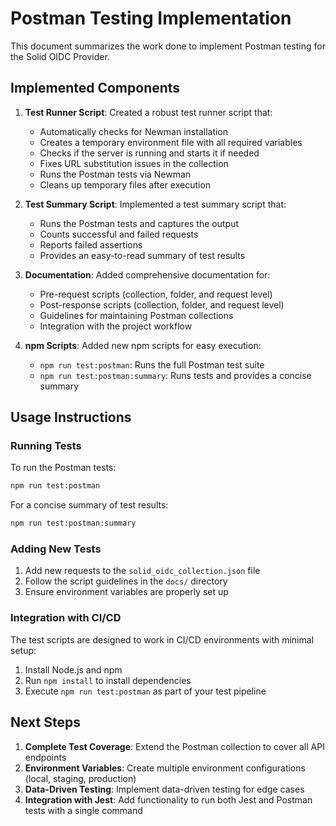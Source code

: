 # Postman Testing Implementation

This document summarizes the work done to implement Postman testing for the Solid OIDC Provider.

## Implemented Components

1. **Test Runner Script**: Created a robust test runner script that:
   - Automatically checks for Newman installation
   - Creates a temporary environment file with all required variables
   - Checks if the server is running and starts it if needed
   - Fixes URL substitution issues in the collection
   - Runs the Postman tests via Newman
   - Cleans up temporary files after execution

2. **Test Summary Script**: Implemented a test summary script that:
   - Runs the Postman tests and captures the output
   - Counts successful and failed requests
   - Reports failed assertions
   - Provides an easy-to-read summary of test results

3. **Documentation**: Added comprehensive documentation for:
   - Pre-request scripts (collection, folder, and request level)
   - Post-response scripts (collection, folder, and request level)
   - Guidelines for maintaining Postman collections
   - Integration with the project workflow

4. **npm Scripts**: Added new npm scripts for easy execution:
   - `npm run test:postman`: Runs the full Postman test suite
   - `npm run test:postman:summary`: Runs tests and provides a concise summary

## Usage Instructions

### Running Tests

To run the Postman tests:

```bash
npm run test:postman
```

For a concise summary of test results:

```bash
npm run test:postman:summary
```

### Adding New Tests

1. Add new requests to the `solid_oidc_collection.json` file
2. Follow the script guidelines in the `docs/` directory
3. Ensure environment variables are properly set up

### Integration with CI/CD

The test scripts are designed to work in CI/CD environments with minimal setup:

1. Install Node.js and npm
2. Run `npm install` to install dependencies
3. Execute `npm run test:postman` as part of your test pipeline

## Next Steps

1. **Complete Test Coverage**: Extend the Postman collection to cover all API endpoints
2. **Environment Variables**: Create multiple environment configurations (local, staging, production)
3. **Data-Driven Testing**: Implement data-driven testing for edge cases
4. **Integration with Jest**: Add functionality to run both Jest and Postman tests with a single command
